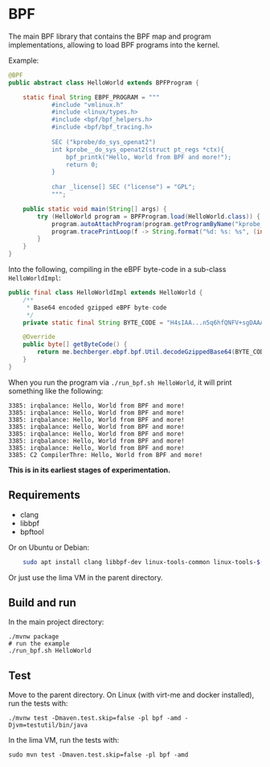 BPF
===

The main BPF library that contains the BPF map and program implementations,
allowing to load BPF programs into the kernel.

Example:

```java
@BPF
public abstract class HelloWorld extends BPFProgram {

    static final String EBPF_PROGRAM = """
            #include "vmlinux.h"
            #include <linux/types.h>
            #include <bpf/bpf_helpers.h>
            #include <bpf/bpf_tracing.h>
                            
            SEC ("kprobe/do_sys_openat2")
            int kprobe__do_sys_openat2(struct pt_regs *ctx){                                                             
                bpf_printk("Hello, World from BPF and more!");
                return 0;
            }
                            
            char _license[] SEC ("license") = "GPL";
            """;

    public static void main(String[] args) {
        try (HelloWorld program = BPFProgram.load(HelloWorld.class)) {
            program.autoAttachProgram(program.getProgramByName("kprobe__do_sys_openat2"));
            program.tracePrintLoop(f -> String.format("%d: %s: %s", (int)f.ts(), f.task(), f.msg()));
        }
    }
}
```

Into the following, compiling in the eBPF byte-code in a sub-class `HelloWorldImpl`:

```java
public final class HelloWorldImpl extends HelloWorld {
    /**
     * Base64 encoded gzipped eBPF byte-code
     */
    private static final String BYTE_CODE = "H4sIAA...n5q6hfQNFV+sgDAAA=";

    @Override
    public byte[] getByteCode() {
        return me.bechberger.ebpf.bpf.Util.decodeGzippedBase64(BYTE_CODE);
    }
}
```

When you run the program via `./run_bpf.sh HelloWorld`, it will print something like the following:

```shell
3385: irqbalance: Hello, World from BPF and more!
3385: irqbalance: Hello, World from BPF and more!
3385: irqbalance: Hello, World from BPF and more!
3385: irqbalance: Hello, World from BPF and more!
3385: irqbalance: Hello, World from BPF and more!
3385: irqbalance: Hello, World from BPF and more!
3385: irqbalance: Hello, World from BPF and more!
3385: C2 CompilerThre: Hello, World from BPF and more!
```


**This is in its earliest stages of experimentation.**

## Requirements

- clang
- libbpf
- bpftool

Or on Ubuntu or Debian:
```sh
    sudo apt install clang libbpf-dev linux-tools-common linux-tools-$(uname -r)
```

Or just use the lima VM in the parent directory.

Build and run
-------------

In the main project directory:

```shell
./mvnw package
# run the example
./run_bpf.sh HelloWorld
```

Test
----
Move to the parent directory.
On Linux (with virt-me and docker installed), run the tests with:
```shell
./mvnw test -Dmaven.test.skip=false -pl bpf -amd -Djvm=testutil/bin/java
```

In the lima VM, run the tests with:
```shell
sudo mvn test -Dmaven.test.skip=false -pl bpf -amd
```